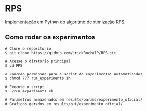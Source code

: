 # RPS
Implementação em Python do algoritmo de otimização RPS.

## Como rodar os experimentos

```
# Clone o repositorio
$ git clone https://github.com/erickRochaIP/RPS.git

# Acesse o diretorio principal
$ cd RPS

# Conceda permissao para o script de experimentos automatizados
$ chmod 777 run_experiments.sh

# Execute o script
$ ./run_experiments.sh

# Parametros armazenados em results/params/experimento_oficial/
# Graficos gerados em results/out/experimento_oficial/
```